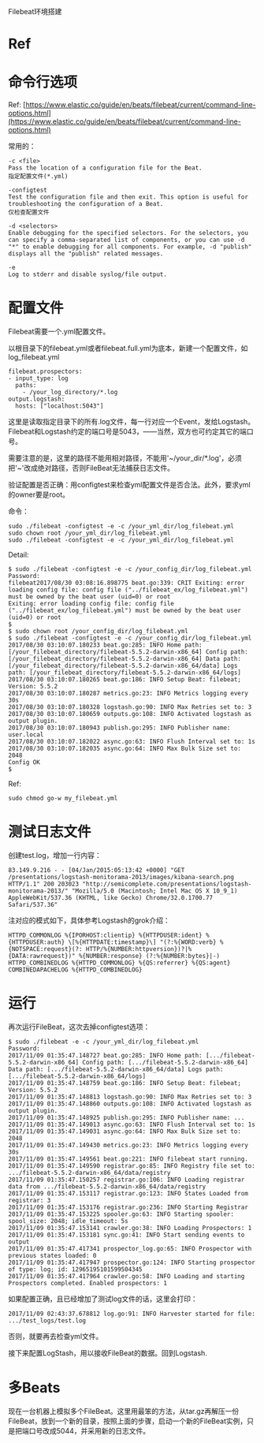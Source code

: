 Filebeat环境搭建

# Ref

# 命令行选项

Ref: [https://www.elastic.co/guide/en/beats/filebeat/current/command-line-options.html](https://www.elastic.co/guide/en/beats/filebeat/current/command-line-options.html)

常用的：

    -c <file>
    Pass the location of a configuration file for the Beat.
    指定配置文件(*.yml)

    -configtest
    Test the configuration file and then exit. This option is useful for troubleshooting the configuration of a Beat.
    仅检查配置文件

    -d <selectors>
    Enable debugging for the specified selectors. For the selectors, you can specify a comma-separated list of components, or you can use -d "*" to enable debugging for all components. For example, -d "publish" displays all the "publish" related messages.

    -e
    Log to stderr and disable syslog/file output.

# 配置文件

Filebeat需要一个.yml配置文件。

以根目录下的filebeat.yml或者filebeat.full.yml为底本，新建一个配置文件，如log_filebeat.yml

    filebeat.prospectors:
    - input_type: log
      paths:
        - /your_log_directory/*.log
    output.logstash:
      hosts: ["localhost:5043"]

这里是读取指定目录下的所有.log文件，每一行对应一个Event，发给Logstash。Filebeat和Logstash约定的端口号是5043，——当然，双方也可约定其它的端口号。

需要注意的是，这里的路径不能用相对路径，不能用'~/your_dir/\*.log'，必须把'~'改成绝对路径，否则FileBeat无法捕获日志文件。

验证配置是否正确：用configtest来检查yml配置文件是否合法。此外，要求yml的owner要是root。

命令：

    sudo ./filebeat -configtest -e -c /your_yml_dir/log_filebeat.yml 
    sudo chown root /your_yml_dir/log_filebeat.yml 
    sudo ./filebeat -configtest -e -c /your_yml_dir/log_filebeat.yml 

Detail:

    $ sudo ./filebeat -configtest -e -c /your_config_dir/log_filebeat.yml 
    Password:
    filebeat2017/08/30 03:08:16.898775 beat.go:339: CRIT Exiting: error loading config file: config file ("../filebeat_ex/log_filebeat.yml") must be owned by the beat user (uid=0) or root
    Exiting: error loading config file: config file ("../filebeat_ex/log_filebeat.yml") must be owned by the beat user (uid=0) or root
    $ 
    $ sudo chown root /your_config_dir/log_filebeat.yml 
    $ sudo ./filebeat -configtest -e -c /your_config_dir/log_filebeat.yml 
    2017/08/30 03:10:07.180233 beat.go:285: INFO Home path: [/your_filebeat_directory/filebeat-5.5.2-darwin-x86_64] Config path: [/your_filebeat_directory/filebeat-5.5.2-darwin-x86_64] Data path: [/your_filebeat_directory/filebeat-5.5.2-darwin-x86_64/data] Logs path: [/your_filebeat_directory/filebeat-5.5.2-darwin-x86_64/logs]
    2017/08/30 03:10:07.180265 beat.go:186: INFO Setup Beat: filebeat; Version: 5.5.2
    2017/08/30 03:10:07.180287 metrics.go:23: INFO Metrics logging every 30s
    2017/08/30 03:10:07.180328 logstash.go:90: INFO Max Retries set to: 3
    2017/08/30 03:10:07.180659 outputs.go:108: INFO Activated logstash as output plugin.
    2017/08/30 03:10:07.180943 publish.go:295: INFO Publisher name: user.local
    2017/08/30 03:10:07.182022 async.go:63: INFO Flush Interval set to: 1s
    2017/08/30 03:10:07.182035 async.go:64: INFO Max Bulk Size set to: 2048
    Config OK
    $ 

Ref:

    sudo chmod go-w my_filebeat.yml

# 测试日志文件

创建test.log，增加一行内容：

    83.149.9.216 - - [04/Jan/2015:05:13:42 +0000] "GET /presentations/logstash-monitorama-2013/images/kibana-search.png HTTP/1.1" 200 203023 "http://semicomplete.com/presentations/logstash-monitorama-2013/" "Mozilla/5.0 (Macintosh; Intel Mac OS X 10_9_1) AppleWebKit/537.36 (KHTML, like Gecko) Chrome/32.0.1700.77 Safari/537.36"

注对应的模式如下，具体参考Logstash的grok介绍：

    HTTPD_COMMONLOG %{IPORHOST:clientip} %{HTTPDUSER:ident} %{HTTPDUSER:auth} \[%{HTTPDATE:timestamp}\] "(?:%{WORD:verb} %{NOTSPACE:request}(?: HTTP/%{NUMBER:httpversion})?|%{DATA:rawrequest})" %{NUMBER:response} (?:%{NUMBER:bytes}|-)
    HTTPD_COMBINEDLOG %{HTTPD_COMMONLOG} %{QS:referrer} %{QS:agent}
    COMBINEDAPACHELOG %{HTTPD_COMBINEDLOG}

# 运行

再次运行FileBeat，这次去掉configtest选项：

    $ sudo ./filebeat -e -c /your_yml_dir/log_filebeat.yml 
    Password:
    2017/11/09 01:35:47.148727 beat.go:285: INFO Home path: [.../filebeat-5.5.2-darwin-x86_64] Config path: [.../filebeat-5.5.2-darwin-x86_64] Data path: [.../filebeat-5.5.2-darwin-x86_64/data] Logs path: [.../filebeat-5.5.2-darwin-x86_64/logs]
    2017/11/09 01:35:47.148759 beat.go:186: INFO Setup Beat: filebeat; Version: 5.5.2
    2017/11/09 01:35:47.148813 logstash.go:90: INFO Max Retries set to: 3
    2017/11/09 01:35:47.148860 outputs.go:108: INFO Activated logstash as output plugin.
    2017/11/09 01:35:47.148925 publish.go:295: INFO Publisher name: ...
    2017/11/09 01:35:47.149013 async.go:63: INFO Flush Interval set to: 1s
    2017/11/09 01:35:47.149031 async.go:64: INFO Max Bulk Size set to: 2048
    2017/11/09 01:35:47.149430 metrics.go:23: INFO Metrics logging every 30s
    2017/11/09 01:35:47.149561 beat.go:221: INFO filebeat start running.
    2017/11/09 01:35:47.149590 registrar.go:85: INFO Registry file set to: .../filebeat-5.5.2-darwin-x86_64/data/registry
    2017/11/09 01:35:47.150257 registrar.go:106: INFO Loading registrar data from .../filebeat-5.5.2-darwin-x86_64/data/registry
    2017/11/09 01:35:47.153117 registrar.go:123: INFO States Loaded from registrar: 3
    2017/11/09 01:35:47.153176 registrar.go:236: INFO Starting Registrar
    2017/11/09 01:35:47.153225 spooler.go:63: INFO Starting spooler: spool_size: 2048; idle_timeout: 5s
    2017/11/09 01:35:47.153141 crawler.go:38: INFO Loading Prospectors: 1
    2017/11/09 01:35:47.153181 sync.go:41: INFO Start sending events to output
    2017/11/09 01:35:47.417341 prospector_log.go:65: INFO Prospector with previous states loaded: 0
    2017/11/09 01:35:47.417947 prospector.go:124: INFO Starting prospector of type: log; id: 12965195101599504345 
    2017/11/09 01:35:47.417964 crawler.go:58: INFO Loading and starting Prospectors completed. Enabled prospectors: 1

如果配置正确，且已经增加了测试log文件的话，这里会打印：

    2017/11/09 02:43:37.678812 log.go:91: INFO Harvester started for file: .../test_logs/test.log

否则，就要再去检查yml文件。

接下来配置LogStash，用以接收FileBeat的数据。回到Logstash.

# 多Beats

现在一台机器上模拟多个FileBeat。这里用最笨的方法，从tar.gz再解压一份FileBeat，放到一个新的目录，按照上面的步骤，启动一个新的FileBeat实例，只是把端口号改成5044，并采用新的日志文件。


